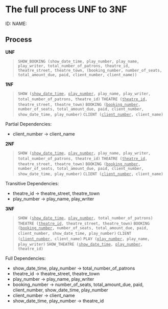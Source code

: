 # The full process UNF to 3NF

ID:
NAME:

## Process

**UNF**
> `SHOW_BOOKING (show_date_time, play_number, play_name, play_writer, total_number_of_patrons, theatre_id, theatre_street, theatre_town, (booking_number, number_of_seats, total_amount_due, paid, client_number, client_name))`

**1NF**
> `SHOW (`<u>`show_date_time`</u>`, `<u>`play_number`</u>`, play_name, play_writer, total_number_of_patrons, theatre_id)`
> `THEATRE (`<u>`theatre_id`</u>`, theatre_street, theatre_town)`
> `BOOKING (`<u>`booking_number`</u>`, number_of_seats, total_amount_due, paid, client_number, show_date_time, play_number)`
> `CLIENT (`<u>`client_number`</u>`, client_name)`

Partial Dependencies:
- client_number -> client_name

**2NF**
> `SHOW (`<u>`show_date_time`</u>`, `<u>`play_number`</u>`, play_name, play_writer, total_number_of_patrons, theatre_id)`
> `THEATRE (`<u>`theatre_id`</u>`, theatre_street, theatre_town)`
> `BOOKING (`<u>`booking_number`</u>`, number_of_seats, total_amount_due, paid, client_number, show_date_time, play_number)`
> `CLIENT (`<u>`client_number`</u>`, client_name)`

Transitive Dependencies:
- theatre_id -> theatre_street, theatre_town
- play_number -> play_name, play_writer

**3NF**
> `SHOW (`<u>`show_date_time`</u>`, `<u>`play_number`</u>`, total_number_of_patrons)`
> `THEATRE (`<u>`theatre_id`</u>`, theatre_street, theatre_town)`
> `BOOKING (`<u>`booking_number`</u>`, number_of_seats, total_amount_due, paid, client_number, show_date_time, play_number)`
> `CLIENT (`<u>`client_number`</u>`, client_name)`
> `PLAY (`<u>`play_number`</u>`, play_name, play_writer)`
> `SHOW_THEATRE (`<u>`show_date_time`</u>`, `<u>`play_number`</u>`, theatre_id)`

Full Dependencies:
- show_date_time, play_number -> total_number_of_patrons
- theatre_id -> theatre_street, theatre_town
- play_number -> play_name, play_writer
- booking_number -> number_of_seats, total_amount_due, paid, client_number, show_date_time, play_number
- client_number -> client_name
- show_date_time, play_number -> theatre_id